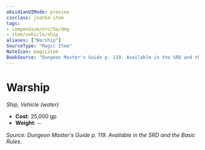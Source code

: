 ```yaml
---
obsidianUIMode: preview
cssclass: json5e-item
tags:
- compendium/src/5e/dmg
- item/vehicle/ship
aliases: ["Warship"]
SourceType: "Magic Item"
NoteIcon: magicitem
BookSource: "Dungeon Master's Guide p. 119. Available in the SRD and the Basic Rules."
---
```

# Warship
*Ship, Vehicle (water)*  

- **Cost**: 25,000 gp
- **Weight**: ⏤

*Source: Dungeon Master's Guide p. 119. Available in the SRD and the Basic Rules.*